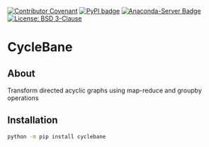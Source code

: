 [![Contributor Covenant](https://img.shields.io/badge/Contributor%20Covenant-2.1-4baaaa.svg)](CODE_OF_CONDUCT.md)
[![PyPI badge](http://img.shields.io/pypi/v/cyclebane.svg)](https://pypi.python.org/pypi/cyclebane)
[![Anaconda-Server Badge](https://anaconda.org/scipp/cyclebane/badges/version.svg)](https://anaconda.org/scipp/cyclebane)
[![License: BSD 3-Clause](https://img.shields.io/badge/License-BSD%203--Clause-blue.svg)](LICENSE)

# CycleBane

## About

Transform directed acyclic graphs using map-reduce and groupby operations

## Installation

```sh
python -m pip install cyclebane
```

